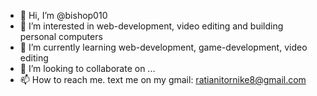 - 👋 Hi, I’m @bishop010
- 👀 I’m interested in web-development, video editing and building personal computers
- 🌱 I’m currently learning web-development, game-development, video editing 
- 💞️ I’m looking to collaborate on ...
- 📫 How to reach me. text me on my gmail: ratianitornike8@gmail.com 

<!---
bishop010/bishop010 is a ✨ special ✨ repository because its `README.md` (this file) appears on your GitHub profile.
You can click the Preview link to take a look at your changes.
--->
